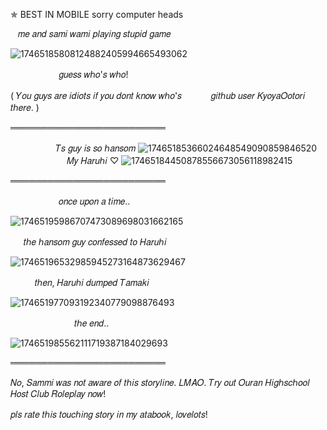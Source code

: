 ✯ BEST IN MOBILE sorry computer heads

‎ ‎ ‎ ‎𝑚𝑒 𝑎𝑛𝑑 𝑠𝑎𝑚𝑖 𝑤𝑎𝑚𝑖 𝑝𝑙𝑎𝑦𝑖𝑛𝑔 𝑠𝑡𝑢𝑝𝑖𝑑 𝑔𝑎𝑚𝑒

![17465185808124882405994665493062](https://github.com/user-attachments/assets/90be746f-bf63-4cb7-a7c2-b48c6fd5e287)

ㅤㅤㅤㅤㅤㅤ𝑔𝑢𝑒𝑠𝑠 𝑤ℎ𝑜'𝑠 𝑤ℎ𝑜!

( 𝑌𝑜𝑢 𝑔𝑢𝑦𝑠 𝑎𝑟𝑒 𝑖𝑑𝑖𝑜𝑡𝑠 𝑖𝑓 𝑦𝑜𝑢 𝑑𝑜𝑛𝑡 𝑘𝑛𝑜𝑤 𝑤ℎ𝑜'𝑠 ㅤ‎ ㅤㅤ𝑔𝑖𝑡ℎ𝑢𝑏 𝑢𝑠𝑒𝑟 𝐾𝑦𝑜𝑦𝑎𝑂𝑜𝑡𝑜𝑟𝑖 𝑡ℎ𝑒𝑟𝑒. )

═════════════════════════

ㅤㅤ‎ ‎ ㅤㅤㅤ𝑇𝑠 𝑔𝑢𝑦 𝑖𝑠 𝑠𝑜 ℎ𝑎𝑛𝑠𝑜𝑚 
![17465185366024648549090859846520](https://github.com/user-attachments/assets/87d446eb-8339-46c1-ba61-403c71f33250)
ㅤㅤㅤㅤㅤㅤㅤ𝑀𝑦 𝐻𝑎𝑟𝑢ℎ𝑖 ♡
![17465184450878556673056118982415](https://github.com/user-attachments/assets/15014de6-7787-4dfb-b896-d4ecb8c0df3e)

═════════════════════════

ㅤㅤㅤㅤㅤㅤ𝑜𝑛𝑐𝑒 𝑢𝑝𝑜𝑛 𝑎 𝑡𝑖𝑚𝑒.. 

![17465195986707473089698031662165](https://github.com/user-attachments/assets/325ee65a-ba25-4665-99ad-0d164c548636)

‎ ㅤ‎ 𝑡ℎ𝑒 ℎ𝑎𝑛𝑠𝑜𝑚 𝑔𝑢𝑦 𝑐𝑜𝑛𝑓𝑒𝑠𝑠𝑒𝑑 𝑡𝑜 𝐻𝑎𝑟𝑢ℎ𝑖

![17465196532985945273164873629467](https://github.com/user-attachments/assets/227a507f-e28c-47bc-a4e2-42b427057b17)

ㅤㅤㅤ𝑡ℎ𝑒𝑛, 𝐻𝑎𝑟𝑢ℎ𝑖 𝑑𝑢𝑚𝑝𝑒𝑑 𝑇𝑎𝑚𝑎𝑘𝑖 

![174651977093192340779098876493](https://github.com/user-attachments/assets/a24b004c-5195-403a-801d-90b4d825909a)

ㅤㅤㅤ‎ ‎ ‎ ㅤㅤㅤㅤ𝑡ℎ𝑒 𝑒𝑛𝑑..

![174651985562111719387184029693](https://github.com/user-attachments/assets/c6e2f48e-5eeb-41e3-8b00-575177c0dae1)

═════════════════════════

𝑁𝑜, 𝑆𝑎𝑚𝑚𝑖 𝑤𝑎𝑠 𝑛𝑜𝑡 𝑎𝑤𝑎𝑟𝑒 𝑜𝑓 𝑡ℎ𝑖𝑠 𝑠𝑡𝑜𝑟𝑦𝑙𝑖𝑛𝑒. 𝐿𝑀𝐴𝑂. 𝑇𝑟𝑦 𝑜𝑢𝑡 𝑂𝑢𝑟𝑎𝑛 𝐻𝑖𝑔ℎ𝑠𝑐ℎ𝑜𝑜𝑙 𝐻𝑜𝑠𝑡 𝐶𝑙𝑢𝑏 𝑅𝑜𝑙𝑒𝑝𝑙𝑎𝑦 𝑛𝑜𝑤!

𝑝𝑙𝑠 𝑟𝑎𝑡𝑒 𝑡ℎ𝑖𝑠 𝑡𝑜𝑢𝑐ℎ𝑖𝑛𝑔 𝑠𝑡𝑜𝑟𝑦 𝑖𝑛 𝑚𝑦 𝑎𝑡𝑎𝑏𝑜𝑜𝑘, 𝑙𝑜𝑣𝑒𝑙𝑜𝑡𝑠!
